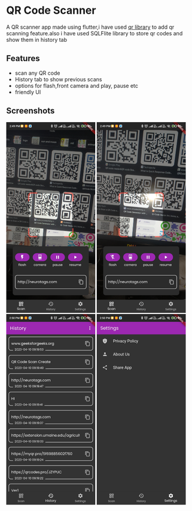# QR Code Scanner

A QR scanner app made using flutter,i have used [qr library](https://pub.dev/packages/qr_code_scanner) to add qr scanning feature.also i have used SQLFlite library to store qr codes and show them in history tab

## Features

- scan any QR code
- History tab to show previous scans
- options for flash,front camera and play, pause etc
- friendly UI


## Screenshots


<div style="float:left">
<img src="images/s2.jpg" width=238 height=510>
<img src="images/s3.jpg" width=238 height=510>
<img src="images/s4.jpg" width=238 height=510>
<img src="images/s5.jpg" width=238 height=510>
</div>

